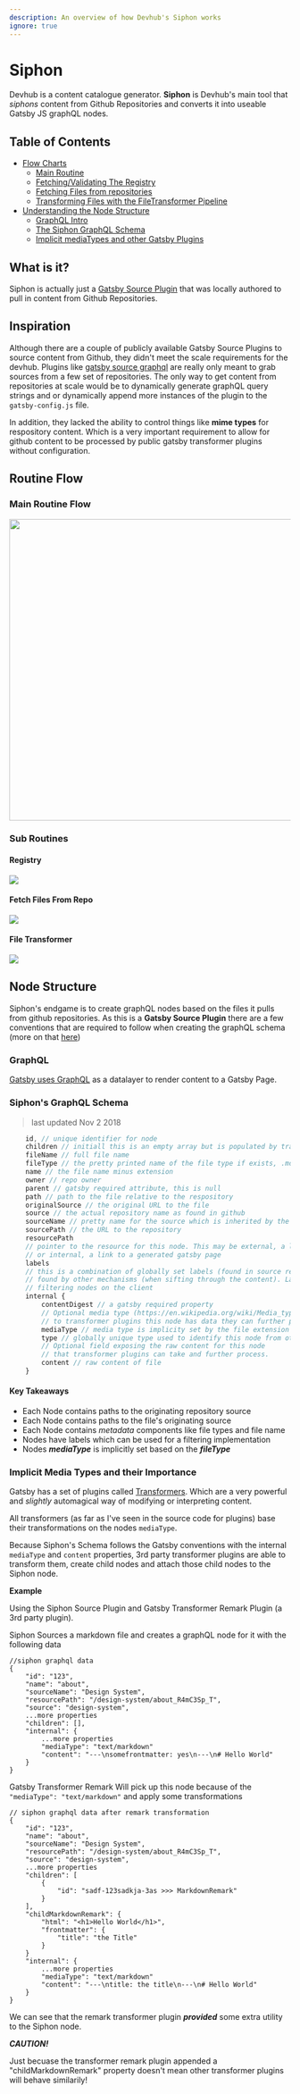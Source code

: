```yaml
---
description: An overview of how Devhub's Siphon works
ignore: true
---
```

# Siphon
Devhub is a content catalogue generator. **Siphon** is Devhub's main tool that *siphons* content from Github Repositories and converts it into useable Gatsby JS graphQL nodes.

## Table of Contents

-   [Flow Charts](#routine-flow)
    - [Main Routine](#main-routine-flow)
    - [Fetching/Validating The Registry](#registry)
    - [Fetching Files from repositories](#fetch-files-from-repo)
    - [Transforming Files with the FileTransformer Pipeline](#file-transformer)
-   [Understanding the Node Structure](#node-structure)
    - [GraphQL Intro](#graphql)
    - [The Siphon GraphQL Schema](#siphons-graphql-schema)
    - [Implicit mediaTypes and other Gatsby Plugins](#implicit-media-types-and-their-importance)

## What is it?
Siphon is actually just a [Gatsby Source Plugin](https://www.gatsbyjs.org/docs/create-source-plugin/) that was locally authored to pull in content from Github Repositories.

## Inspiration
Although there are a couple of publicly available Gatsby Source Plugins to source content from Github, they didn't meet the scale requirements for the devhub. Plugins like [gatsby source graphql](https://www.npmjs.com/package/gatsby-source-graphql) are really only meant to grab sources from a few set of repositories. The only way to get content from repositories at scale would be to dynamically generate graphQL query strings and or dynamically append more instances of the plugin to the `gatsby-config.js` file.

In addition, they lacked the ability to control things like **mime types** for respository content. Which is a very important requirement to allow for github content to be processed by public gatsby transformer plugins without configuration.

## Routine Flow

### Main Routine Flow

<img src="./images/siphon-main.png" width="540">

### Sub Routines

#### Registry
<img src="./images/registry-routine.png">

#### Fetch Files From Repo

<img src="./images/fetch-files-from-repo.png">

#### File Transformer

<img src="./images/file-transformer.png">

## Node Structure

Siphon's endgame is to create graphQL nodes based on the files it pulls from github repositories. As
this is a **Gatsby Source Plugin** there are a few conventions that are required to follow when creating
the graphQL schema (more on that [here](https://v1.gatsbyjs.org/docs/source-plugin-tutorial/))

### GraphQL

[Gatsby uses GraphQL](https://v1.gatsbyjs.org/docs/querying-with-graphql/) as a datalayer to render content to a Gatsby Page.

### Siphon's GraphQL Schema
> last updated Nov 2 2018

```javascript
    id, // unique identifier for node
    children // initiall this is an empty array but is populated by transformer plugins
    fileName // full file name
    fileType // the pretty printed name of the file type if exists, .md => Markdown, .yml => YAML, .json => JSON
    name // the file name minus extension
    owner // repo owner
    parent // gatsby required attribute, this is null
    path // path to the file relative to the respository
    originalSource // the original URL to the file
    source // the actual repository name as found in github
    sourceName // pretty name for the source which is inherited by the name property in the source-registry.yml
    sourcePath // the URL to the repository
    resourcePath
    // pointer to the resource for this node. This may be external, a link to another website
    // or internal, a link to a generated gatsby page
    labels
    // this is a combination of globally set labels (found in source registry.yml) and any implicity
    // found by other mechanisms (when sifting through the content). Labels is planned to be used for
    // filtering nodes on the client
    internal {
        contentDigest // a gatsby required property
        // Optional media type (https://en.wikipedia.org/wiki/Media_type) to indicate
        // to transformer plugins this node has data they can further process.
        mediaType // media type is implicity set by the file extension
        type // globally unique type used to identify this node from other nodes that may exist in the datalayer
        // Optional field exposing the raw content for this node
        // that transformer plugins can take and further process.
        content // raw content of file
    }
```
#### Key Takeaways

-   Each Node contains paths to the originating repository source
-   Each Node contains paths to the file's originating source
-   Each Node contains *metadata* components like file types and file name
-   Nodes have labels which can be used for a filtering implementation
-   Nodes ***mediaType*** is implicitly set based on the ***fileType***

### Implicit Media Types and their Importance

Gatsby has a set of plugins called [Transformers](https://v1.gatsbyjs.org/tutorial/part-six/). Which
are a very powerful and *slightly* automagical way of modifying or interpreting content.

All transformers (as far as I've seen in the source code for plugins) base their transformations
on the nodes `mediaType`.

Because Siphon's Schema follows the Gatsby conventions with the internal `mediaType` and `content`
properties, 3rd party transformer plugins are able to transform them, create child nodes and attach
those child nodes to the Siphon node.

**Example**

Using the Siphon Source Plugin and Gatsby Transformer Remark Plugin (a 3rd party plugin).

Siphon Sources a markdown file and creates a graphQL node for it with the following data

```
//siphon graphql data
{
    "id": "123",
    "name": "about",
    "sourceName": "Design System",
    "resourcePath": "/design-system/about_R4mC3Sp_T",
    "source": "design-system",
    ...more properties
    "children": [],
    "internal": {
        ...more properties
        "mediaType": "text/markdown"
        "content": "---\nsomefrontmatter: yes\n---\n# Hello World"
    }
}
```

Gatsby Transformer Remark Will pick up this node because of the `"mediaType": "text/markdown"`
and apply some transformations

```
// siphon graphql data after remark transformation
{
    "id": "123",
    "name": "about",
    "sourceName": "Design System",
    "resourcePath": "/design-system/about_R4mC3Sp_T",
    "source": "design-system",
    ...more properties
    "children": [
        {
            "id": "sadf-123sadkja-3as >>> MarkdownRemark"
        }
    ],
    "childMarkdownRemark": {
        "html": "<h1>Hello World</h1>",
        "frontmatter": {
            "title": "the Title"
        }
    }
    "internal": {
        ...more properties
        "mediaType": "text/markdown"
        "content": "---\ntitle: the title\n---\n# Hello World"
    }
}
```

We can see that the remark transformer plugin ***provided*** some extra utility to the Siphon node.

***CAUTION!***

Just becuase the transformer remark plugin appended a "childMarkdownRemark" property  doesn't mean other transformer plugins will behave similarily!
